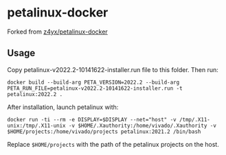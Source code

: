 # petalinux-docker
Forked from [z4yx/petalinux-docker](https://github.com/z4yx/petalinux-docker)

## Usage
Copy petalinux-v2022.2-10141622-installer.run file to this folder. Then run:
```
docker build --build-arg PETA_VERSION=2022.2 --build-arg PETA_RUN_FILE=petalinux-v2022.2-10141622-installer.run -t petalinux:2022.2 .
```

After installation, launch petalinux with:
```
docker run -ti --rm -e DISPLAY=$DISPLAY --net="host" -v /tmp/.X11-unix:/tmp/.X11-unix -v $HOME/.Xauthority:/home/vivado/.Xauthority -v $HOME/projects:/home/vivado/projects petalinux:2021.2 /bin/bash
```
Replace `$HOME/projects` with the path of the petalinux projects on the host.
